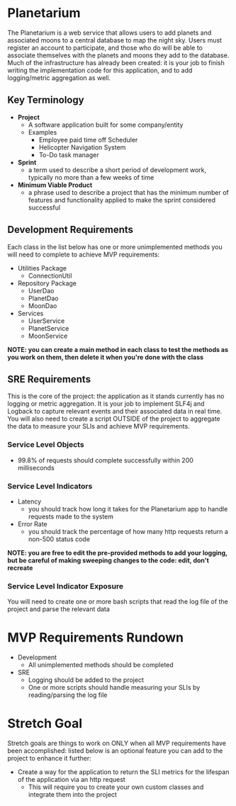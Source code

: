 # Planetarium

The Planetarium is a web service that allows users to add planets and associated moons to a central database to map the night sky. Users must register an account to participate, and those who do will be able to associate themselves with the planets and moons they add to the database. Much of the infrastructure has already been created: it is your job to finish writing the implementation code for this application, and to add logging/metric aggregation as well. 

## Key Terminology
- **Project**
  - A software application built for some company/entity
  - Examples
    - Employee paid time off Scheduler
    - Helicopter Navigation System
    - To-Do task manager
- **Sprint**
    - a term used to describe a short period of development work, typically no more than a few weeks of time
- **Minimum Viable Product**
    - a phrase used to describe a project that has the minimum number of features and functionality applied to make the sprint considered successful

## Development Requirements
Each class in the list below has one or more unimplemented methods you will need to complete to achieve MVP requirements:
- Utilities Package
    - ConnectionUtil
- Repository Package
    - UserDao
    - PlanetDao
    - MoonDao
- Services
    - UserService
    - PlanetService
    - MoonService

**NOTE: you can create a main method in each class to test the methods as you work on them, then delete it when you're done with the class**

## SRE Requirements
This is the core of the project: the application as it stands currently has no logging or metric aggregation. It is your job to implement SLF4j and Logback to capture relevant events and their associated data in real time. You will also need to create a script OUTSIDE of the project to aggregate the data to measure your SLIs and achieve MVP requirements. 

### Service Level Objects
<!-- (x * 100) / total = percentage-->
<!-- (# of Success Requets / 100) / Total Requests = must be 99.8% -->
<!-- (Total Requests * 0.2) / 100 <= # Failed Requests -->
<!-- total response time / total response = avg must be <= 200 milliseconds -->
- 99.8% of requests should complete successfully within 200 milliseconds

### Service Level Indicators
- Latency
    - you should track how long it takes for the Planetarium app to handle requests made to the system
- Error Rate
    - you should track the percentage of how many http requests return a non-500 status code

**NOTE: you are free to edit the pre-provided methods to add your logging, but be careful of making sweeping changes to the code: edit, don't recreate**

### Service Level Indicator Exposure
You will need to create one or more bash scripts that read the log file of the project and parse the relevant data

# MVP Requirements Rundown
- Development
    - All unimplemented methods should be completed
- SRE
    - Logging should be added to the project
    - One or more scripts should handle measuring your SLIs by reading/parsing the log file

# Stretch Goal
Stretch goals are things to work on ONLY when all MVP requirements have been accomplished: listed below is an optional feature you can add to the project to enhance it further:
- Create a way for the application to return the SLI metrics for the lifespan of the application via an http request
    - This will require you to create your own custom classes and integrate them into the project